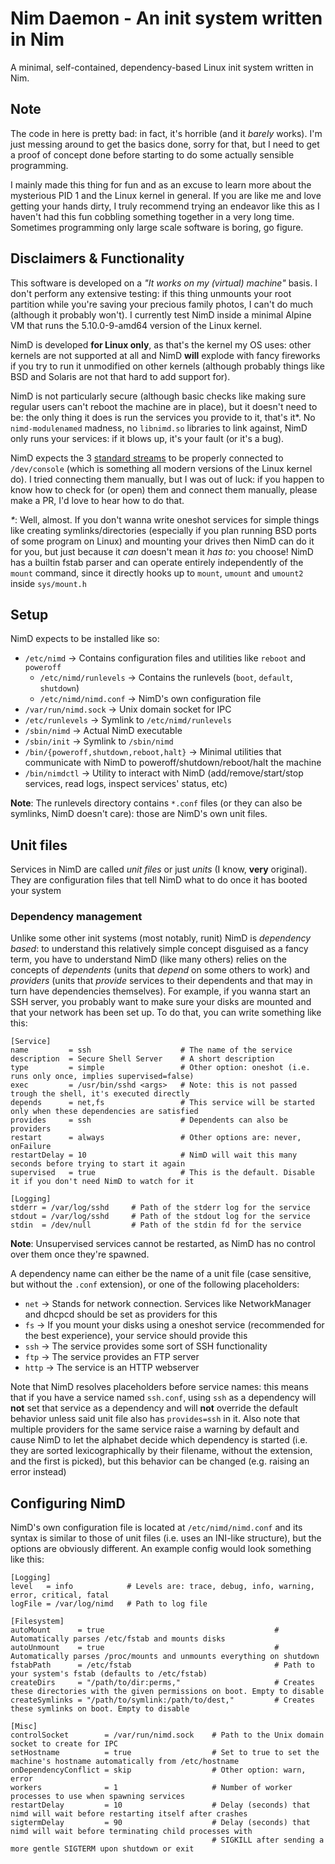 # Nim Daemon - An init system written in Nim
A minimal, self-contained, dependency-based Linux init system written in Nim.

## Note

The code in here is pretty bad: in fact, it's horrible (and it _barely_ works). I'm just messing around to get the basics done, sorry for that, 
but I need to get a proof of concept done before starting to do some actually sensible programming.

I mainly made this thing for fun and as an excuse to learn more about the mysterious PID 1 and the Linux kernel in general. If you are like me
and love getting your hands dirty, I truly recommend trying an endeavor like this as I haven't had this fun cobbling something together in a very
long time. Sometimes programming only large scale software is boring, go figure.

## Disclaimers & Functionality

This software is developed on a _"It works on my (virtual) machine"_ basis. I don't perform any extensive testing: if this thing unmounts your
root partition while you're saving your precious family photos, I can't do much (although it probably won't). I currently test NimD inside a
minimal Alpine VM that runs the 5.10.0-9-amd64 version of the Linux kernel.

NimD is developed **for Linux only**, as that's the kernel my OS uses: other kernels are not supported at all and NimD **will** explode with fancy
fireworks if you try to run it unmodified on other kernels (although probably things like BSD and Solaris are not that hard to add support for).

NimD is not particularly secure (although basic checks like making sure regular users can't reboot the machine are in place), but it doesn't need to be: the only thing it does is run the services you provide to it, that's it*. No `nimd-modulenamed` madness, no `libnimd.so` libraries to link against, NimD only runs your services: if it blows up, it's your fault (or it's a bug).

NimD expects the 3 [standard streams](https://en.wikipedia.org/wiki/Standard_streams) to be properly connected to `/dev/console` (which is something all modern versions of the Linux kernel do). I tried connecting them manually, but I was out of luck: if you happen to  know how to check for (or open) them and connect them manually, please make a PR, I'd love to hear how to do that.

_*_: Well, almost. If you don't wanna write oneshot services for simple things like creating symlinks/directories (especially if you plan running BSD ports of
some program on Linux) and mounting your drives then NimD can do it for you, but just because it _can_ doesn't mean it _has to_: you choose! NimD has a builtin
fstab parser and can operate entirely independently of the `mount` command, since it directly hooks up to `mount`, `umount` and `umount2` inside `sys/mount.h`

## Setup

NimD expects to be installed like so:
- `/etc/nimd` -> Contains configuration files and utilities like `reboot` and `poweroff`
    - `/etc/nimd/runlevels` -> Contains the runlevels (`boot`, `default`, `shutdown`)
    - `/etc/nimd/nimd.conf` -> NimD's own configuration file
- `/var/run/nimd.sock` -> Unix domain socket for IPC
- `/etc/runlevels` -> Symlink to `/etc/nimd/runlevels`
- `/sbin/nimd` -> Actual NimD executable
- `/sbin/init` -> Symlink to `/sbin/nimd`
- `/bin/{poweroff,shutdown,reboot,halt}`  -> Minimal utilities that communicate with NimD to poweroff/shutdown/reboot/halt the machine
- `/bin/nimdctl` -> Utility to interact with NimD (add/remove/start/stop services, read logs, inspect services' status, etc)


__Note__: The runlevels directory contains `*.conf` files (or they can also be symlinks, NimD doesn't care): those are NimD's own unit files.


## Unit files

Services in NimD are called _unit files_ or just _units_ (I know, __very__ original). They are configuration files that tell NimD what to do once
it has booted your system

### Dependency management

Unlike some other init systems (most notably, runit) NimD is _dependency based_: to understand this relatively simple concept disguised as a fancy term,
you have to understand NimD (like many others) relies on the concepts of _dependents_ (units that _depend_ on some others to work) and _providers_ (units 
that _provide_ services to their dependents and that may in turn have dependencies themselves). For example, if you wanna start an SSH server, you probably
want to make sure your disks are mounted and that your network has been set up. To do that, you can write something like this:

```
[Service]
name         = ssh                    # The name of the service
description  = Secure Shell Server    # A short description
type         = simple                 # Other option: oneshot (i.e. runs only once, implies supervised=false)
exec         = /usr/bin/sshd <args>   # Note: this is not passed trough the shell, it's executed directly
depends      = net,fs                 # This service will be started only when these dependencies are satisfied
provides     = ssh                    # Dependents can also be providers
restart      = always                 # Other options are: never, onFailure
restartDelay = 10                     # NimD will wait this many seconds before trying to start it again
supervised   = true                   # This is the default. Disable it if you don't need NimD to watch for it

[Logging]
stderr = /var/log/sshd     # Path of the stderr log for the service
stdout = /var/log/sshd     # Path of the stdout log for the service
stdin  = /dev/null         # Path of the stdin fd for the service
```

__Note__: Unsupervised services cannot be restarted, as NimD has no control over them once they're spawned.


A dependency name can either be the name of a unit file (case sensitive, but without the `.conf` extension), or one of the following placeholders:
- `net` -> Stands for network connection. Services like NetworkManager and dhcpcd should be set as providers for this
- `fs`  -> If you mount your disks using a oneshot service (recommended for the best experience), your service should provide this
- `ssh` -> The service provides some sort of SSH functionality
- `ftp` -> The service provides an FTP server
- `http` -> The service is an HTTP webserver

Note that NimD resolves placeholders before service names: this means that if you have a service named `ssh.conf`, using `ssh` as 
a dependency will __not__ set that service as a dependency and will __not__ override the default behavior unless said unit file also has
`provides=ssh` in it. Also note that multiple providers for the same service raise a warning by default and cause NimD to let the alphabet decide 
which dependency is started (i.e. they are sorted lexicographically by their filename, without the extension, and the first is picked), but this
behavior can be changed (e.g. raising an error instead)

## Configuring NimD

NimD's own configuration file is located at `/etc/nimd/nimd.conf` and its syntax is similar to those of unit files (i.e. uses an
INI-like structure), but the options are obviously different. An example config would look something like this:

```
[Logging]
level   = info            # Levels are: trace, debug, info, warning, error, critical, fatal
logFile = /var/log/nimd   # Path to log file

[Filesystem]
autoMount      = true                                      # Automatically parses /etc/fstab and mounts disks
autoUnmount    = true                                      # Automatically parses /proc/mounts and unmounts everything on shutdown
fstabPath      = /etc/fstab                                # Path to your system's fstab (defaults to /etc/fstab)
createDirs     = "/path/to/dir:perms,"                     # Creates these directories with the given permissions on boot. Empty to disable
createSymlinks = "/path/to/symlink:/path/to/dest,"         # Creates these symlinks on boot. Empty to disable

[Misc]
controlSocket        = /var/run/nimd.sock    # Path to the Unix domain socket to create for IPC
setHostname          = true                  # Set to true to set the machine's hostname automatically from /etc/hostname
onDependencyConflict = skip                  # Other option: warn, error  
workers              = 1                     # Number of worker processes to use when spawning services
restartDelay         = 10                    # Delay (seconds) that nimd will wait before restarting itself after crashes
sigtermDelay         = 90                    # Delay (seconds) that nimd will wait before terminating child processes with
                                             # SIGKILL after sending a more gentle SIGTERM upon shutdown or exit              
```